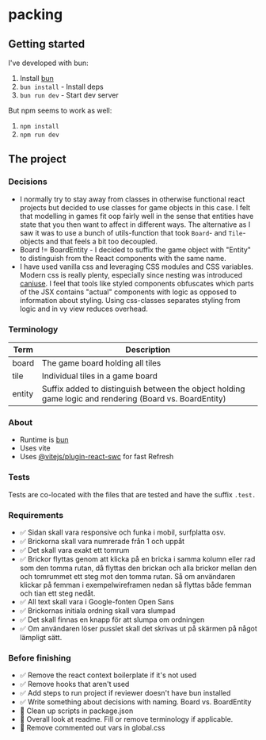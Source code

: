 # packing

## Getting started
I've developed with bun:

1. Install [bun](https://bun.sh/)
2. `bun install` - Install deps
3. `bun run dev` - Start dev server

But npm seems to work as well:
1. `npm install`
2. `npm run dev`

## The project

### Decisions
- I normally try to stay away from classes in otherwise functional react projects but decided to use classes for game objects in this case.
I felt that modelling in games fit oop fairly well in the sense that entities have state that you then want to affect in different ways.
The alternative as I saw it was to use a bunch of utils-function that took `Board`- and `Tile`-objects and that feels a bit too decoupled.
- Board != BoardEntity - I decided to suffix the game object with "Entity" to distinguish from the React components with the same name.
- I have used vanilla css and leveraging CSS modules and CSS variables. Modern css is really plenty, especially since nesting was introduced [caniuse](https://caniuse.com/?search=css-nesting). I feel that tools like styled components obfuscates which parts of the JSX contains "actual" components with logic as opposed to information about styling. Using css-classes separates styling from logic and in vy view reduces overhead.

### Terminology
| Term      | Description                                                                                             |
| --------- | --------------------------------------------------------------------------------------------------------|
| board     | The game board holding all tiles                                                                        |
| tile      | Individual tiles in a game board                                                                        |
| entity    | Suffix added to distinguish between the object holding game logic and rendering (Board vs. BoardEntity) |


### About
- Runtime is [bun](https://bun.sh/)
- Uses vite
- Uses [@vitejs/plugin-react-swc](https://github.com/vitejs/vite-plugin-react-swc) for fast Refresh


### Tests
Tests are co-located with the files that are tested and have the suffix `.test.`

### Requirements

- ✅ Sidan skall vara responsive och funka i mobil, surfplatta osv.
- ✅ Brickorna skall vara numrerade från 1 och uppåt
- ✅ Det skall vara exakt ett tomrum
- ✅ Brickor flyttas genom att klicka på en bricka i samma kolumn eller rad som den tomma rutan, då flyttas den brickan och alla brickor mellan den och tomrummet ett steg mot den tomma rutan. Så om användaren klickar på femman i exempelwireframen nedan så flyttas både femman och tian ett steg nedåt.
- ✅ All text skall vara i Google-fonten Open Sans
- ✅ Brickornas initiala ordning skall vara slumpad
- ✅ Det skall finnas en knapp för att slumpa om ordningen
- ✅ Om användaren löser pusslet skall det skrivas ut på skärmen på något lämpligt sätt.


### Before finishing

- ✅ Remove the react context boilerplate if it's not used
- ✅ Remove hooks that aren't used
- ✅ Add steps to run project if reviewer doesn't have bun installed
- ✅ Write something about decisions with naming. Board vs. BoardEntity
- 🚧 Clean up scripts in package.json
- 🚧 Overall look at readme. Fill or remove terminology if applicable.
- 🚧 Remove commented out vars in global.css
